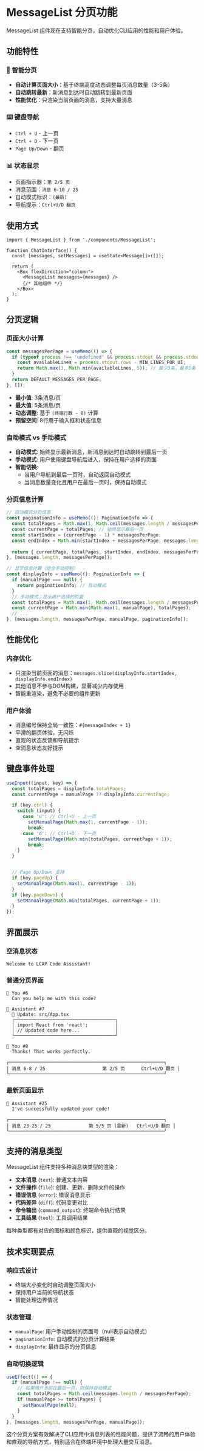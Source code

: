 # MessageList 分页功能

MessageList 组件现在支持智能分页，自动优化CLI应用的性能和用户体验。

## 功能特性

### 🚀 智能分页
- **自动计算页面大小**：基于终端高度动态调整每页消息数量（3-5条）
- **自动跳转最新**：新消息到达时自动跳转到最新页面
- **性能优化**：只渲染当前页面的消息，支持大量消息

### ⌨️ 键盘导航
- `Ctrl + U` - 上一页
- `Ctrl + D` - 下一页  
- `Page Up/Down` - 翻页

### 📊 状态显示
- 页面指示器：`第 2/5 页`
- 消息范围：`消息 6-10 / 25`
- 自动模式标识：`(最新)`
- 导航提示：`Ctrl+U/D 翻页`

## 使用方式

```tsx
import { MessageList } from './components/MessageList';

function ChatInterface() {
  const [messages, setMessages] = useState<Message[]>([]);
  
  return (
    <Box flexDirection="column">
      <MessageList messages={messages} />
      {/* 其他组件 */}
    </Box>
  );
}
```

## 分页逻辑

### 页面大小计算
```typescript
const messagesPerPage = useMemo(() => {
  if (typeof process !== 'undefined' && process.stdout && process.stdout.rows) {
    const availableLines = process.stdout.rows - MIN_LINES_FOR_UI;
    return Math.max(3, Math.min(availableLines, 5)); // 最少3条，最多5条
  }
  return DEFAULT_MESSAGES_PER_PAGE;
}, []);
```
- **最小值**: 3条消息/页
- **最大值**: 5条消息/页  
- **动态调整**: 基于 `(终端行数 - 8)` 计算
- **预留空间**: 8行用于输入框和状态信息

### 自动模式 vs 手动模式
- **自动模式**: 始终显示最新消息，新消息到达时自动跳转到最后一页
- **手动模式**: 用户使用键盘导航后进入，保持在用户选择的页面
- **智能切换**: 
  - 当用户导航到最后一页时，自动返回自动模式
  - 当消息数量变化且用户在最后一页时，保持自动模式

### 分页信息计算
```typescript
// 自动模式分页信息
const paginationInfo = useMemo((): PaginationInfo => {
  const totalPages = Math.max(1, Math.ceil(messages.length / messagesPerPage));
  const currentPage = totalPages; // 始终显示最后一页
  const startIndex = (currentPage - 1) * messagesPerPage;
  const endIndex = Math.min(startIndex + messagesPerPage, messages.length);
  
  return { currentPage, totalPages, startIndex, endIndex, messagesPerPage };
}, [messages.length, messagesPerPage]);

// 显示信息计算（结合手动控制）
const displayInfo = useMemo((): PaginationInfo => {
  if (manualPage === null) {
    return paginationInfo; // 自动模式
  }
  // 手动模式：显示用户选择的页面
  const totalPages = Math.max(1, Math.ceil(messages.length / messagesPerPage));
  const currentPage = Math.min(Math.max(1, manualPage), totalPages);
  // ...
}, [messages.length, messagesPerPage, manualPage, paginationInfo]);
```

## 性能优化

### 内存优化
- 只渲染当前页面的消息：`messages.slice(displayInfo.startIndex, displayInfo.endIndex)`
- 其他消息不参与DOM构建，显著减少内存使用
- 智能重渲染，避免不必要的组件更新

### 用户体验
- 消息编号保持全局一致性：`#{messageIndex + 1}`
- 平滑的翻页体验，无闪烁
- 直观的状态反馈和导航提示
- 空消息状态友好提示

## 键盘事件处理

```typescript
useInput((input, key) => {
  const totalPages = displayInfo.totalPages;
  const currentPage = manualPage ?? displayInfo.currentPage;

  if (key.ctrl) {
    switch (input) {
      case 'u': // Ctrl+U - 上一页
        setManualPage(Math.max(1, currentPage - 1));
        break;
      case 'd': // Ctrl+D - 下一页
        setManualPage(Math.min(totalPages, currentPage + 1));
        break;
    }
  }


  // Page Up/Down 支持
  if (key.pageUp) {
    setManualPage(Math.max(1, currentPage - 1));
  }
  if (key.pageDown) {
    setManualPage(Math.min(totalPages, currentPage + 1));
  }
});
```

## 界面展示

### 空消息状态
```
Welcome to LCAP Code Assistant!
```

### 普通分页界面
```
👤 You #6
  Can you help me with this code?

🤖 Assistant #7
  📄 Update: src/App.tsx
  ┌─────────────────────────────────────┐
  │ import React from 'react';          │
  │ // Updated code here...             │
  └─────────────────────────────────────┘

👤 You #8
  Thanks! That works perfectly.

┌─────────────────────────────────────────────────────────┐
│ 消息 6-8 / 25                     第 2/5 页      Ctrl+U/D 翻页 │
└─────────────────────────────────────────────────────────┘
```

### 最新页面显示
```
🤖 Assistant #25
  I've successfully updated your code!

┌─────────────────────────────────────────────────────────┐
│ 消息 23-25 / 25              第 5/5 页 (最新)   Ctrl+U/D 翻页 │
└─────────────────────────────────────────────────────────┘
```

## 支持的消息类型

MessageList 组件支持多种消息块类型的渲染：

- **文本消息** (`text`): 普通文本内容
- **文件操作** (`file`): 创建、更新、删除文件的操作
- **错误信息** (`error`): 错误消息显示
- **代码差异** (`diff`): 代码变更对比
- **命令输出** (`command_output`): 终端命令执行结果
- **工具结果** (`tool`): 工具调用结果

每种类型都有对应的图标和颜色标识，提供直观的视觉区分。

## 技术实现要点

### 响应式设计
- 终端大小变化时自动调整页面大小
- 保持用户当前的导航状态
- 智能处理边界情况

### 状态管理
- `manualPage`: 用户手动控制的页面号（null表示自动模式）
- `paginationInfo`: 自动模式的分页计算结果
- `displayInfo`: 最终显示的分页信息

### 自动切换逻辑
```typescript
useEffect(() => {
  if (manualPage !== null) {
    // 如果用户当前在最后一页，则保持自动模式
    const totalPages = Math.ceil(messages.length / messagesPerPage);
    if (manualPage >= totalPages) {
      setManualPage(null);
    }
  }
}, [messages.length, messagesPerPage, manualPage]);
```

这个分页方案有效解决了CLI应用中消息列表的性能问题，提供了流畅的用户体验和直观的导航方式，特别适合在终端环境中处理大量交互消息。